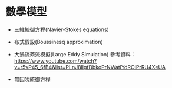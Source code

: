 # 數學模型
- 三維統御方程(Navier-Stokes equations)
- 布式假設(Boussinesq approximation)
- 大渦流紊流模擬(Large Eddy Simulation)
  參考資料：https://www.youtube.com/watch?v=r5vP45_6fB4&list=PLnJ8lIgfDbkoPrNWatlYdROiPrRU4XeUA


- 無因次統御方程

